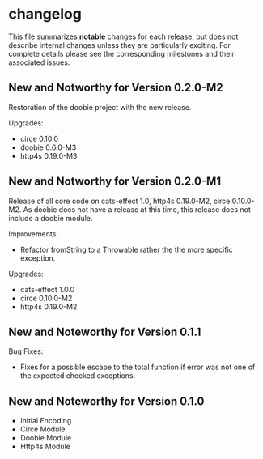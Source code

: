 # changelog

This file summarizes **notable** changes for each release, but does not describe internal changes unless they are particularly exciting. For complete details please see the corresponding milestones and their associated issues.

## New and Notworthy for Version 0.2.0-M2

Restoration of the doobie project with the new release.

Upgrades:

- circe 0.10.0
- doobie 0.6.0-M3
- http4s 0.19.0-M3

## New and Notworthy for Version 0.2.0-M1

Release of all core code on cats-effect 1.0, http4s 0.19.0-M2, circe 0.10.0-M2. As doobie
does not have a release at this time, this release does not include a doobie module.

Improvements:

- Refactor fromString to a Throwable rather the the more specific exception.

Upgrades:

- cats-effect 1.0.0
- circe 0.10.0-M2
- http4s 0.19.0-M2

## New and Noteworthy for Version 0.1.1

Bug Fixes:

- Fixes for a possible escape to the total function if error was not one of the expected checked exceptions.

## New and Noteworthy for Version 0.1.0

- Initial Encoding
- Circe Module
- Doobie Module
- Http4s Module
